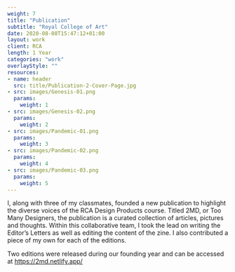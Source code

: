 ```yaml
---
weight: 7
title: "Publication"
subtitle: "Royal College of Art"
date: 2020-08-08T15:47:12+01:00
layout: work
client: RCA
length: 1 Year
categories: "work"
overlayStyle: ""
resources:
- name: header
  src: title/Publication-2-Cover-Page.jpg
- src: images/Genesis-01.png
  params:
    weight: 1
- src: images/Genesis-02.png
  params:
    weight: 2
- src: images/Pandemic-01.png
  params:
    weight: 3
- src: images/Pandemic-02.png
  params:
    weight: 4
- src: images/Pandemic-03.png
  params:
    weight: 5
---
```


I, along with three of my classmates, founded a new publication to highlight the diverse voices of the RCA Design Products course. Titled 2MD, or Too Many Designers, the publication is a curated collection of articles, pictures and thoughts. Within this collaborative team, I took the lead on writing the Editor’s Letters as well as editing the content of the zine. I also contributed a piece of my own for each of the editions.

Two editions were released during our founding year and can be accessed at https://2md.netlify.app/